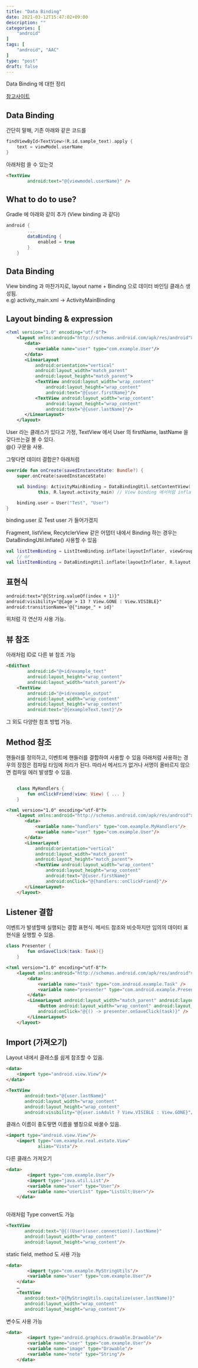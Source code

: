 ```yaml
---
title: "Data Binding"
date: 2021-03-12T15:47:02+09:00
description: ""
categories: [
    "android"
]
tags: [
    "android", "AAC"
]
type: "post"
draft: false
---
```

Data Binding 에 대한 정리

<!--more-->

[참고사이트](https://developer.android.com/topic/libraries/data-binding/expressions)   


## Data Binding
간단히 말해, 기존 아래와 같은 코드를
```kotlin
findViewById<TextView>(R.id.sample_text).apply {
    text = viewModel.userName
}
```
아래처럼 쓸 수 있는것
```html
<TextView
        android:text="@{viewmodel.userName}" />
```

## What to do to use?
Gradle 에 아래와 같이 추가 (View binding 과 같다)
```gradle
android {
        ...
        dataBinding {
            enabled = true
        }
    }
```

## Data Binding
View binding 과 마찬가지로, layout name + Binding 으로 데이터 바인딩 클래스 생성됨.   
e.g) activity_main.xml -> ActivityMainBinding   

## Layout binding & expression
```xml
<?xml version="1.0" encoding="utf-8"?>
    <layout xmlns:android="http://schemas.android.com/apk/res/android">
       <data>
           <variable name="user" type="com.example.User"/>
       </data>
       <LinearLayout
           android:orientation="vertical"
           android:layout_width="match_parent"
           android:layout_height="match_parent">
           <TextView android:layout_width="wrap_content"
               android:layout_height="wrap_content"
               android:text="@{user.firstName}"/>
           <TextView android:layout_width="wrap_content"
               android:layout_height="wrap_content"
               android:text="@{user.lastName}"/>
       </LinearLayout>
    </layout>
```
User 라는 클래스가 있다고 가정, TextView 에서 User 의 firstName, lastName 을 갖다쓰는걸 볼 수 있다.   
@{} 구문을 사용.

그렇다면 데이터 결합은? 아래처럼   
```kotlin
override fun onCreate(savedInstanceState: Bundle?) {
    super.onCreate(savedInstanceState)

    val binding: ActivityMainBinding = DataBindingUtil.setContentView(
            this, R.layout.activity_main) // View binding 에서처럼 inflate() 를 이용할 수도 있다.

    binding.user = User("Test", "User")
}
```
binding.user 로 Test user 가 들어가겠지   

Fragment, listView, RecytclerView 같은 어댑터 내에서 Binding 하는 경우는 DataBindingUtil.Inflate() 사용할 수 있음
```kotlin
val listItemBinding = ListItemBinding.inflate(layoutInflater, viewGroup, false)
    // or
val listItemBinding = DataBindingUtil.inflate(layoutInflater, R.layout.list_item, viewGroup, false)
```

## 표현식
```html
android:text="@{String.valueOf(index + 1)}"
android:visibility="@{age > 13 ? View.GONE : View.VISIBLE}"
android:transitionName='@{"image_" + id}'
```
위처럼 각 연산자 사용 가능. 

## 뷰 참조
아래처럼 ID로 다른 뷰 참조 가능
```html
<EditText
        android:id="@+id/example_text"
        android:layout_height="wrap_content"
        android:layout_width="match_parent"/>
    <TextView
        android:id="@+id/example_output"
        android:layout_width="wrap_content"
        android:layout_height="wrap_content"
        android:text="@{exampleText.text}"/>
```

그 외도 다양한 참조 방법 가능.

## Method 참조
핸들러를 정의하고, 이벤트에 핸들러를 결합하여 사용할 수 있음
아래처럼 사용하는 경우의 장점은 컴파일 타임에 처리가 된다. 따라서 메서드가 없거나 서명이 올바르지 않으면 컴파일 에러 발생할 수 있음.
```kotlin

    class MyHandlers {
        fun onClickFriend(view: View) { ... }
    }
```

```html
<?xml version="1.0" encoding="utf-8"?>
    <layout xmlns:android="http://schemas.android.com/apk/res/android">
       <data>
           <variable name="handlers" type="com.example.MyHandlers"/>
           <variable name="user" type="com.example.User"/>
       </data>
       <LinearLayout
           android:orientation="vertical"
           android:layout_width="match_parent"
           android:layout_height="match_parent">
           <TextView android:layout_width="wrap_content"
               android:layout_height="wrap_content"
               android:text="@{user.firstName}"
               android:onClick="@{handlers::onClickFriend}"/>
       </LinearLayout>
    </layout>
```

## Listener 결합
이벤트가 발생할때 실행되는 결합 표현식. 메서드 참조와 비슷하지만 임의의 데이터 표현식을 실행할 수 있음.

```kotlin
class Presenter {
        fun onSaveClick(task: Task){}
    }
```

```html
<?xml version="1.0" encoding="utf-8"?>
    <layout xmlns:android="http://schemas.android.com/apk/res/android">
        <data>
            <variable name="task" type="com.android.example.Task" />
            <variable name="presenter" type="com.android.example.Presenter" />
        </data>
        <LinearLayout android:layout_width="match_parent" android:layout_height="match_parent">
            <Button android:layout_width="wrap_content" android:layout_height="wrap_content"
            android:onClick="@{() -> presenter.onSaveClick(task)}" />
        </LinearLayout>
    </layout>
```


## Import (가져오기)
Layout  내에서 클래스를 쉽게 참조할 수 있음.
```html
<data>
    <import type="android.view.View"/>
</data>
```
```html
<TextView
       android:text="@{user.lastName}"
       android:layout_width="wrap_content"
       android:layout_height="wrap_content"
       android:visibility="@{user.isAdult ? View.VISIBLE : View.GONE}"/>
```

클래스 이름이 충도랗면 이름을 별칭으로 바꿀수 있음. 
```html
<import type="android.view.View"/>
    <import type="com.example.real.estate.View"
            alias="Vista"/>
```

다른 클래스 가져오기
```html
<data>
        <import type="com.example.User"/>
        <import type="java.util.List"/>
        <variable name="user" type="User"/>
        <variable name="userList" type="List&lt;User>"/>
    </data>
    
```

아래처럼 Type convert도 가능
```html
<TextView
       android:text="@{((User)(user.connection)).lastName}"
       android:layout_width="wrap_content"
       android:layout_height="wrap_content"/>
```

static field, method 도 사용 가능
```html
<data>
        <import type="com.example.MyStringUtils"/>
        <variable name="user" type="com.example.User"/>
    </data>
    …
    <TextView
       android:text="@{MyStringUtils.capitalize(user.lastName)}"
       android:layout_width="wrap_content"
       android:layout_height="wrap_content"/>
```

변수도 사용 가능
```html
<data>
        <import type="android.graphics.drawable.Drawable"/>
        <variable name="user" type="com.example.User"/>
        <variable name="image" type="Drawable"/>
        <variable name="note" type="String"/>
    </data>
```








